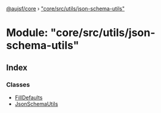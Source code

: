 [@aujsf/core](../README.md) › ["core/src/utils/json-schema-utils"](_core_src_utils_json_schema_utils_.md)

# Module: "core/src/utils/json-schema-utils"

## Index

### Classes

* [FillDefaults](../classes/_core_src_utils_json_schema_utils_.filldefaults.md)
* [JsonSchemaUtils](../classes/_core_src_utils_json_schema_utils_.jsonschemautils.md)
